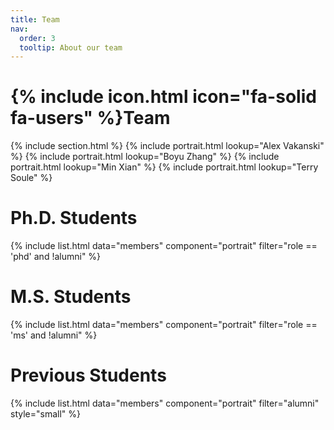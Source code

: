 ```yaml
---
title: Team
nav:
  order: 3
  tooltip: About our team
---
```


# {% include icon.html icon="fa-solid fa-users" %}Team

{% include section.html %}
{% include portrait.html lookup="Alex Vakanski" %}
{% include portrait.html lookup="Boyu Zhang" %}
{% include portrait.html lookup="Min Xian" %}
{% include portrait.html lookup="Terry Soule" %}

# Ph.D. Students

{% include list.html data="members" component="portrait" filter="role == 'phd' and !alumni" %}

# M.S. Students

{% include list.html data="members" component="portrait" filter="role == 'ms' and !alumni" %}

# Previous Students

{% include list.html data="members" component="portrait" filter="alumni" style="small" %}
